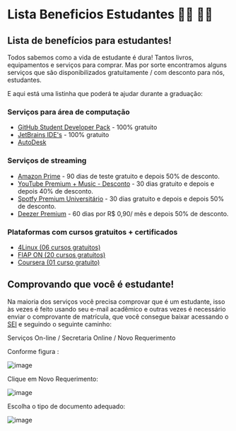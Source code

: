 # Lista Beneficios Estudantes 👩‍🎓 👨‍🎓


##  Lista de benefícios para estudantes!

Todos sabemos como a vida de estudante é dura! Tantos livros, equipamentos e serviços para comprar. Mas por sorte encontramos alguns serviços que são disponibilizados gratuitamente / com desconto para nós, estudantes. 

E aqui está uma listinha que poderá te ajudar durante a graduação: 


### Serviços para área de computação

- [GitHub Student Developer Pack](https://education.github.com/pack) - 100% gratuito 
- [JetBrains IDE's](https://www.jetbrains.com/community/education/) - 100% gratuito 
- [AutoDesk](https://www.autodesk.com/education/edu-software/overview?sorting=featured&filters=individual)

### Serviços de streaming
- [Amazon Prime](https://www.amazon.com/Amazon-Student/b?ie=UTF8&node=668781011) - 90 dias de teste gratuito e depois 50% de desconto.
- [YouTube Premium + Music - Desconto](https://www.youtube.com/premium/student) - 30 dias gratuito e depois e depois 40% de desconto.
- [Spotfy Premium Universitário](https://www.spotify.com/br/student/) - 30 dias gratuito e depois e depois 50% de desconto.
- [Deezer Premium](https://www.deezer.com/br/offers/student) - 60 dias por R$ 0,90/ mês e depois 50% de desconto.

 
 ### Plataformas com cursos gratuitos + certificados
 - [4Linux (06 cursos gratuitos)](https://4linux.com.br/cursos/cursos-gratuitos/)
 - [FIAP ON (20 cursos gratuitos)](https://on.fiap.com.br)
 - [Coursera (01 curso gratuito)](https://www.coursera.org/for-university-and-college-students)

## Comprovando que você é estudante!

Na maioria dos serviços você precisa comprovar que é um estudante, isso às vezes é feito usando seu e-mail acadêmico e outras vezes é necessário enviar o comprovante de matrícula, que você consegue baixar acessando o [SEI](https://sei.univesp.br) e seguindo o seguinte caminho: 

Serviços On-line / Secretaria Online / Novo Requerimento 

Conforme figura : 

![image](https://user-images.githubusercontent.com/72423464/166171357-01a34909-02af-443a-8588-8c249ee6d37f.png)

Clique em Novo Requerimento: 

![image](https://user-images.githubusercontent.com/72423464/166172374-325109bc-0e77-4048-8db4-fb0e2fbb89a4.png)

Escolha o tipo de documento adequado: 

![image](https://user-images.githubusercontent.com/72423464/166172484-19f6c1e0-6e1c-4b3c-a4d7-ca34b0dbbd92.png)


